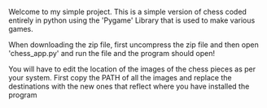 Welcome to my simple project. This is a simple version of chess coded entirely in python using the 'Pygame' Library that is used to make various games.

When downloading the zip file, first uncompress the zip file and then open 'chess_app.py' and run the file and the program should open!

You will have to edit the location of the images of the chess pieces as per your system.
First copy the PATH of all the images and replace the destinations with the new ones that reflect where you have installed the program
